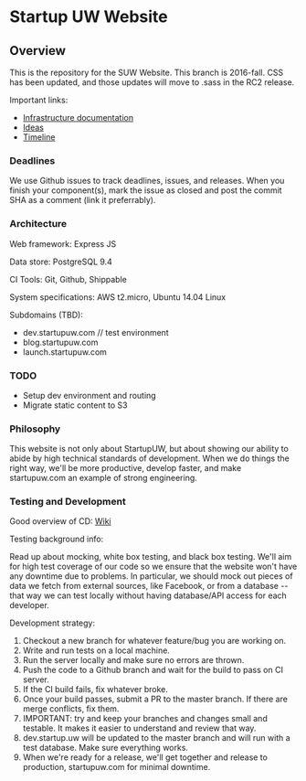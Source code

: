 Startup UW Website
==================

## Overview

This is the repository for the SUW Website. This branch is 2016-fall. CSS has been updated, and those updates will move to .sass in the RC2 release.

Important links:
- [Infrastructure documentation](https://docs.google.com/spreadsheets/d/12cQx4J6iozWVqrAVz26X6F8Jufq96ee4j4ZJ1NCNpMo)
- [Ideas](https://docs.google.com/document/d/17rMPQ0pNIClu35xPAHzYHl_28HMAYzvtrGGpAxnfaEo/edit)
- [Timeline](https://github.com/danfang/suw-web/issues)

### Deadlines

We use Github issues to track deadlines, issues, and releases. When you finish your component(s), mark the issue as closed and post the commit SHA as a comment (link it preferrably).

### Architecture

Web framework: Express JS

Data store: PostgreSQL 9.4

CI Tools: Git, Github, Shippable

System specifications: AWS t2.micro, Ubuntu 14.04 Linux

Subdomains (TBD):

 - dev.startupuw.com // test environment
 - blog.startupuw.com
 - launch.startupuw.com

### TODO

- Setup dev environment and routing
- Migrate static content to S3

### Philosophy

This website is not only about StartupUW, but about showing our ability to abide by high technical standards of development. When we do things the right way, we'll be more productive, develop faster, and make startupuw.com an example of strong engineering.

### Testing and Development

Good overview of CD: [Wiki](https://en.wikipedia.org/wiki/Continuous_delivery)

Testing background info:

Read up about mocking, white box testing, and black box testing. We'll aim for high test coverage of our code so we ensure that the website won't have any downtime due to problems. In particular, we should mock out pieces of data we fetch from external sources, like Facebook, or from a database -- that way we can test locally without having database/API access for each developer. 

Development strategy: 

1. Checkout a new branch for whatever feature/bug you are working on.
2. Write and run tests on a local machine.
3. Run the server locally and make sure no errors are thrown.
4. Push the code to a Github branch and wait for the build to pass on CI server.
6. If the CI build fails, fix whatever broke.
7. Once your build passes, submit a PR to the master branch. If there are merge conflicts, fix them.
8. IMPORTANT: try and keep your branches and changes small and testable. It makes it easier to understand and review that way.
9. dev.startup.uw will be updated to the master branch and will run with a test database. Make sure everything works.
10. When we're ready for a release, we'll get together and release to production, startupuw.com for minimal downtime.
